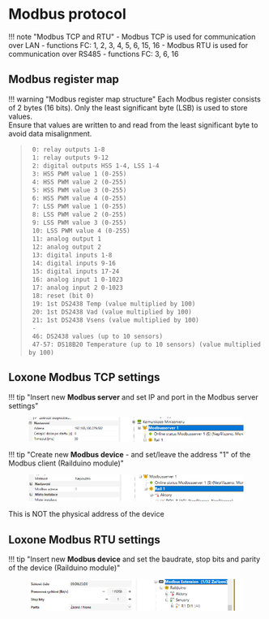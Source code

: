 # Modbus protocol
!!! note "Modbus TCP and RTU"
	- Modbus TCP is used for communication over LAN - functions FC: 1, 2, 3, 4, 5, 6, 15, 16
	- Modbus RTU is used for communication over RS485 - functions FC: 3, 6, 16

## Modbus register map

!!! warning "Modbus register map structure"
	Each Modbus register consists of 2 bytes (16 bits). Only the least significant byte (LSB) is used to store values.  
	Ensure that values are written to and read from the least significant byte to avoid data misalignment.  
   
>      0: relay outputs 1-8  
>      1: relay outputs 9-12  
>      2: digital outputs HSS 1-4, LSS 1-4  
>      3: HSS PWM value 1 (0-255)  
>      4: HSS PWM value 2 (0-255)  
>      5: HSS PWM value 3 (0-255)  
>      6: HSS PWM value 4 (0-255)  
>      7: LSS PWM value 1 (0-255)  
>      8: LSS PWM value 2 (0-255)  
>      9: LSS PWM value 3 (0-255)  
>      10: LSS PWM value 4 (0-255)  
>      11: analog output 1  
>      12: analog output 2  
>      13: digital inputs 1-8  
>      14: digital inputs 9-16  
>      15: digital inputs 17-24  
>      16: analog input 1 0-1023  
>      17: analog input 2 0-1023  
>      18: reset (bit 0)  
>      19: 1st DS2438 Temp (value multiplied by 100)  
>      20: 1st DS2438 Vad (value multiplied by 100)  
>      21: 1st DS2438 Vsens (value multiplied by 100)  
>      -  
>      46: DS2438 values (up to 10 sensors)  
>      47-57: DS18B20 Temperature (up to 10 sensors) (value multiplied by 100)


## Loxone Modbus TCP settings

!!! tip "Insert new **Modbus server** and set IP and port in the Modbus server settings"
	<figure markdown="span">
	![](media/lox_mod_sett_1.png)
	</figure>

!!! tip "Create new **Modbus device** - and set/leave the address "1" of the Modbus client (Railduino module)"
	<figure markdown="span">
	![](media/lox_mod_sett_2.png)
	</figure>
	This is NOT the physical address of the device

## Loxone Modbus RTU settings

!!! tip "Insert new **Modbus device** and set the baudrate, stop bits and parity of the device (Railduino module)"
	<figure markdown="span">
	![](media/lox_mod_sett_3.png)  
	</figure>
